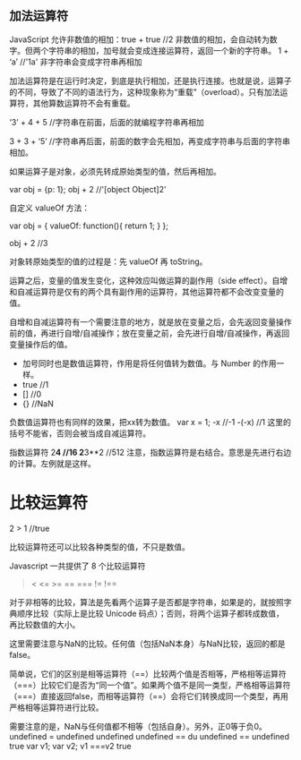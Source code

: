 ## 加法运算符
JavaScript 允许非数值的相加：true + true //2
非数值的相加，会自动转为数字。但两个字符串的相加，加号就会变成连接运算符，返回一个新的字符串。
1 + ‘a’  //'1a' 非字符串会变成字符串再相加

加法运算符是在运行时决定，到底是执行相加，还是执行连接。也就是说，运算子的不同，导致了不同的语法行为，这种现象称为“重载”（overload）。只有加法运算符，其他算数运算符不会有重载。

‘3’ + 4 + 5 //字符串在前面，后面的就编程字符串再相加

3 + 3 + ‘5’  //字符串再后面，前面的数字会先相加，再变成字符串与后面的字符串相加。

如果运算子是对象，必须先转成原始类型的值，然后再相加。

var obj = {p: 1};
obj + 2  //'[object Object]2'

自定义 valueOf 方法：

var obj = {
	valueOf: function(){
		return 1;
	}
};

obj + 2 //3

对象转原始类型的值的过程是：先 valueOf 再 toString。

运算之后，变量的值发生变化，这种效应叫做运算的副作用（side effect）。自增和自减运算符是仅有的两个具有副作用的运算符，其他运算符都不会改变变量的值。

自增和自减运算符有一个需要注意的地方，就是放在变量之后，会先返回变量操作前的值，再进行自增/自减操作；放在变量之前，会先进行自增/自减操作，再返回变量操作后的值。

+ 加号同时也是数值运算符，作用是将任何值转为数值。与 Number 的作用一样。
+ true //1
+ []  //0
+ {}  //NaN

负数值运算符也有同样的效果，把xx转为数值。
var x = 1;
-x //-1
-(-x) //1  这里的括号不能省，否则会被当成自减运算符。

指数运算符
2**4  //16
2**3**2  //512  注意，指数运算符是右结合。意思是先进行右边的计算。左例就是这样。

# 比较运算符
2 > 1 //true

比较运算符还可以比较各种类型的值，不只是数值。

Javascript 一共提供了 8 个比较运算符

> < <= >= == === != !==

对于非相等的比较，算法是先看两个运算子是否都是字符串，如果是的，就按照字典顺序比较（实际上是比较 Unicode 码点）；否则，将两个运算子都转成数值，再比较数值的大小。

这里需要注意与NaN的比较。任何值（包括NaN本身）与NaN比较，返回的都是false。

简单说，它们的区别是相等运算符（==）比较两个值是否相等，严格相等运算符（===）比较它们是否为“同一个值”。如果两个值不是同一类型，严格相等运算符（===）直接返回false，而相等运算符（==）会将它们转换成同一个类型，再用严格相等运算符进行比较。

需要注意的是，NaN与任何值都不相等（包括自身）。另外，正0等于负0。
undefined = undefined
undefined
undefined == du
undefined == undefined
true
var v1;
var v2;
v1 ===v2
true


